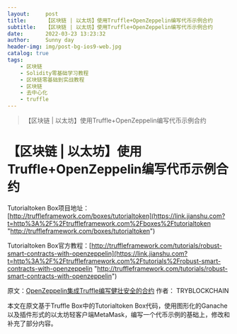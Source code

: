 ```yaml
---
layout:     post
title:      【区块链 | 以太坊】使用Truffle+OpenZeppelin编写代币示例合约
subtitle:   【区块链 | 以太坊】使用Truffle+OpenZeppelin编写代币示例合约
date:       2022-03-23 13:23:32
author:     Sunny day
header-img: img/post-bg-ios9-web.jpg
catalog: true
tags:
    - 区块链
    - Solidity零基础学习教程
    - 区块链零基础到实战教程
    - 区块链
    - 去中心化
    - truffle
---
```


>【区块链 | 以太坊】使用Truffle+OpenZeppelin编写代币示例合约

# 【区块链 | 以太坊】使用Truffle+OpenZeppelin编写代币示例合约


Tutorialtoken Box项目地址：[http://truffleframework.com/boxes/tutorialtoken](https://link.jianshu.com?t=http%3A%2F%2Ftruffleframework.com%2Fboxes%2Ftutorialtoken "http://truffleframework.com/boxes/tutorialtoken")

Tutorialtoken Box官方教程：[http://truffleframework.com/tutorials/robust-smart-contracts-with-openzeppelin](https://link.jianshu.com?t=http%3A%2F%2Ftruffleframework.com%2Ftutorials%2Frobust-smart-contracts-with-openzeppelin "http://truffleframework.com/tutorials/robust-smart-contracts-with-openzeppelin")

原文：[OpenZeppelin集成Truffle编写健壮安全的合约](https://link.jianshu.com?t=http%3A%2F%2Fme.tryblockchain.org%2Frobust-smart-contracts-with-openzeppelin.html "OpenZeppelin集成Truffle编写健壮安全的合约")
作者： TRYBLOCKCHAIN

本文在原文基于Truffle Box中的Tutorialtoken Box代码，使用图形化的Ganache以及插件形式的以太坊轻客户端MetaMask，编写一个代币示例的基础上，修改和补充了部分内容。


